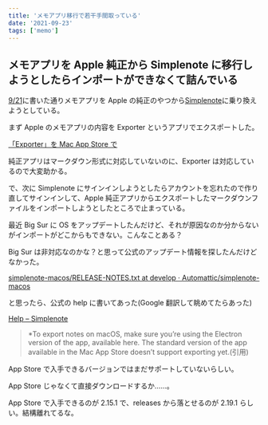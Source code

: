 ```yaml
---
title: 'メモアプリ移行で若干手間取っている'
date: '2021-09-23'
tags: ['memo']
---
```


## メモアプリを Apple 純正から Simplenote に移行しようとしたらインポートができなくて詰んでいる

[9/21](/posts/2021-09-21/)に書いた通りメモアプリを Apple の純正のやつから[Simplenote](https://simplenote.com/)に乗り換えようとしている。

まず Apple のメモアプリの内容を Exporter というアプリでエクスポートした。

[‎「Exporter」を Mac App Store で](https://apps.apple.com/jp/app/exporter/id1099120373?mt=12)

純正アプリはマークダウン形式に対応していないのに、Exporter は対応しているので大変助かる。

で、次に Simplenote にサインインしようとしたらアカウントを忘れたので作り直してサインインして、Apple 純正アプリからエクスポートしたマークダウンファイルをインポートしようとしたところで止まっている。

最近 Big Sur に OS をアップデートしたんだけど、それが原因なのか分からないがインポートがどこからもできない。こんなことある？

Big Sur は非対応なのかな？と思って公式のアップデート情報を探したんだけどなかった。

[simplenote\-macos/RELEASE\-NOTES\.txt at develop · Automattic/simplenote\-macos](https://github.com/Automattic/simplenote-macos/blob/develop/RELEASE-NOTES.txt)

と思ったら、公式の help に書いてあった(Google 翻訳して眺めてたらあった)

[Help – Simplenote](https://simplenote.com/help/#import)

> \*To export notes on macOS, make sure you’re using the Electron version of the app, available here. The standard version of the app available in the Mac App Store doesn’t support exporting yet.(引用)

App Store で入手できるバージョンではまだサポートしていないらしい。

App Store じゃなくて直接ダウンロードするか……。

App Store で入手できるのが 2.15.1 で、releases から落とせるのが 2.19.1 らしい。結構離れてるな。
